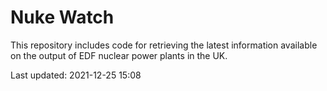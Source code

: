 # Nuke Watch

This repository includes code for retrieving the latest information available on the output of EDF nuclear power plants in the UK.

Last updated: 2021-12-25 15:08